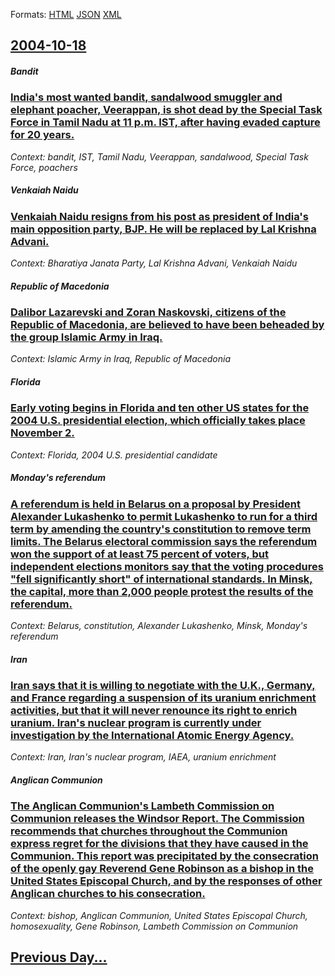
Formats: [HTML](2004/10/18/index.html)  [JSON](2004/10/18/index.json)  [XML](2004/10/18/index.xml)  

## [2004-10-18](/news/2004/10/18/index.md)

##### Bandit
### [ India's most wanted bandit, sandalwood smuggler and elephant poacher, Veerappan, is shot dead by the Special Task Force in Tamil Nadu at 11 p.m. IST, after having evaded capture for 20 years. ](/news/2004/10/18/india-s-most-wanted-bandit-sandalwood-smuggler-and-elephant-poacher-veerappan-is-shot-dead-by-the-special-task-force-in-tamil-nadu-at-11.md)
_Context: bandit, IST, Tamil Nadu, Veerappan, sandalwood, Special Task Force, poachers_

##### Venkaiah Naidu
### [ Venkaiah Naidu resigns from his post as president of India's main opposition party, BJP. He will be replaced by Lal Krishna Advani. ](/news/2004/10/18/venkaiah-naidu-resigns-from-his-post-as-president-of-india-s-main-opposition-party-bjp-he-will-be-replaced-by-lal-krishna-advani.md)
_Context: Bharatiya Janata Party, Lal Krishna Advani, Venkaiah Naidu_

##### Republic of Macedonia
### [ Dalibor Lazarevski and Zoran Naskovski, citizens of the Republic of Macedonia, are believed to have been beheaded by the group Islamic Army in Iraq. ](/news/2004/10/18/dalibor-lazarevski-and-zoran-naskovski-citizens-of-the-republic-of-macedonia-are-believed-to-have-been-beheaded-by-the-group-islamic-army.md)
_Context: Islamic Army in Iraq, Republic of Macedonia_

##### Florida
### [ Early voting begins in Florida and ten other US states for the 2004 U.S. presidential election, which officially takes place November 2. ](/news/2004/10/18/early-voting-begins-in-florida-and-ten-other-us-states-for-the-2004-u-s-presidential-election-which-officially-takes-place-november-2.md)
_Context: Florida, 2004 U.S. presidential candidate_

##### Monday's referendum
### [ A referendum is held in Belarus on a proposal by President Alexander Lukashenko to permit Lukashenko to run for a third term by amending the country's constitution to remove term limits. The Belarus electoral commission says the referendum won the support of at least 75 percent of voters, but independent elections monitors say that the voting procedures "fell significantly short" of international standards. In Minsk, the capital, more than 2,000 people protest the results of the referendum. ](/news/2004/10/18/a-referendum-is-held-in-belarus-on-a-proposal-by-president-alexander-lukashenko-to-permit-lukashenko-to-run-for-a-third-term-by-amending-th.md)
_Context: Belarus, constitution, Alexander Lukashenko, Minsk, Monday's referendum_

##### Iran
### [ Iran says that it is willing to negotiate with the U.K., Germany, and France regarding a suspension of its uranium enrichment activities, but that it will never renounce its right to enrich uranium. Iran's nuclear program is currently under investigation by the International Atomic Energy Agency. ](/news/2004/10/18/iran-says-that-it-is-willing-to-negotiate-with-the-u-k-germany-and-france-regarding-a-suspension-of-its-uranium-enrichment-activities-b.md)
_Context: Iran, Iran's nuclear program, IAEA, uranium enrichment_

##### Anglican Communion
### [ The Anglican Communion's Lambeth Commission on Communion releases the Windsor Report. The Commission recommends that churches throughout the Communion express regret for the divisions that they have caused in the Communion. This report was precipitated by the consecration of the openly gay Reverend Gene Robinson as a bishop in the United States Episcopal Church, and by the responses of other Anglican churches to his consecration. ](/news/2004/10/18/the-anglican-communion-s-lambeth-commission-on-communion-releases-the-windsor-report-the-commission-recommends-that-churches-throughout-th.md)
_Context: bishop, Anglican Communion, United States Episcopal Church, homosexuality, Gene Robinson, Lambeth Commission on Communion_

## [Previous Day...](/news/2004/10/17/index.md)

